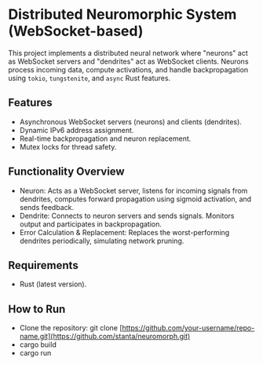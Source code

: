 # Distributed Neuromorphic System (WebSocket-based)

This project implements a distributed neural network where "neurons" act as WebSocket servers and "dendrites" act as WebSocket clients. Neurons process incoming data, compute activations, and handle backpropagation using `tokio`, `tungstenite`, and `async` Rust features.

## Features

- Asynchronous WebSocket servers (neurons) and clients (dendrites).
- Dynamic IPv6 address assignment.
- Real-time backpropagation and neuron replacement.
- Mutex locks for thread safety.

## Functionality Overview
- Neuron: Acts as a WebSocket server, listens for incoming signals from dendrites, computes forward propagation using sigmoid activation, and sends feedback.
- Dendrite: Connects to neuron servers and sends signals. Monitors output and participates in backpropagation.
- Error Calculation & Replacement: Replaces the worst-performing dendrites periodically, simulating network pruning.

## Requirements

- Rust (latest version).

## How to Run
- Clone the repository:
git clone [https://github.com/your-username/repo-name.git](https://github.com/stanta/neuromorph.git)
- cargo build 
- cargo run 


